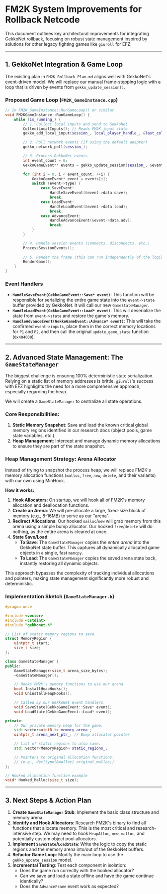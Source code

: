 # FM2K System Improvements for Rollback Netcode

This document outlines key architectural improvements for integrating GekkoNet rollback, focusing on robust state management inspired by solutions for other legacy fighting games like `giuroll` for EFZ.

---

## 1. GekkoNet Integration & Game Loop

The existing plan in `FM2K_Rollback_Plan.md` aligns well with GekkoNet's event-driven model. We will replace our manual frame-stepping logic with a loop that is driven by events from `gekko_update_session()`.

### Proposed Game Loop (`FM2K_GameInstance.cpp`)

```cpp
// In FM2K_GameInstance::RunGameLoop() or similar
void FM2KGameInstance::RunGameLoop() {
    while (is_running_) {
        // 1. Collect local inputs and send to GekkoNet
        CollectLocalInputs(); // Reads FM2K input state
        gekko_add_local_input(session_, local_player_handle_, &last_collected_input_);

        // 2. Poll network events (if using the default adapter)
        gekko_network_poll(session_);

        // 3. Process GekkoNet events
        int event_count = 0;
        GekkoGameEvent** events = gekko_update_session(session_, &event_count);

        for (int i = 0; i < event_count; ++i) {
            GekkoGameEvent* event = events[i];
            switch (event->type) {
                case SaveEvent:
                    HandleSaveEvent(&event->data.save);
                    break;
                case LoadEvent:
                    HandleLoadEvent(&event->data.load);
                    break;
                case AdvanceEvent:
                    HandleAdvanceEvent(&event->data.adv);
                    break;
            }
        }

        // 4. Handle session events (connects, disconnects, etc.)
        ProcessSessionEvents();
        
        // 5. Render the frame (this can run independently of the logic update)
        RenderGame();
    }
}
```

### Event Handlers

-   **`HandleSaveEvent(GekkoGameEvent::Save* event)`**: This function will be responsible for serializing the entire game state into the `event->state` buffer provided by GekkoNet. It will call our new `GameStateManager`.
-   **`HandleLoadEvent(GekkoGameEvent::Load* event)`**: This will deserialize the state from `event->state` and restore the game's memory.
-   **`HandleAdvanceEvent(GekkoGameEvent::Advance* event)`**: This will take the confirmed `event->inputs`, place them in the correct memory locations for `P1` and `P2`, and then call the original `update_game_state` function (`0x404CD0`).

---

## 2. Advanced State Management: The `GameStateManager`

The biggest challenge is ensuring 100% deterministic state serialization. Relying on a static list of memory addresses is brittle. `giuroll`'s success with EFZ highlights the need for a more comprehensive approach, especially regarding the heap.

We will create a `GameStateManager` to centralize all state operations.

### Core Responsibilities:

1.  **Static Memory Snapshot**: Save and load the known critical global memory regions identified in our research docs (object pools, game state variables, etc.).
2.  **Heap Management**: Intercept and manage dynamic memory allocations to ensure they are part of the state snapshot.

### Heap Management Strategy: Arena Allocator

Instead of trying to snapshot the process heap, we will replace FM2K's memory allocation functions (`malloc`, `free`, `new`, `delete`, and their variants) with our own using MinHook.

**How it works:**

1.  **Hook Allocators**: On startup, we will hook all of FM2K's memory allocation and deallocation functions.
2.  **Create an Arena**: We will pre-allocate a large, fixed-size block of memory (e.g., 8-16MB) to serve as our "arena".
3.  **Redirect Allocations**: Our hooked `malloc`/`new` will grab memory from this arena using a simple bump allocator. Our hooked `free`/`delete` will do nothing, as the entire arena is cleared at once.
4.  **State Save/Load**:
    *   **To Save**: The `GameStateManager` copies the *entire arena* into the GekkoNet state buffer. This captures all dynamically allocated game objects in a single, fast `memcpy`.
    *   **To Load**: The `GameStateManager` copies the saved arena state back, instantly restoring all dynamic objects.

This approach bypasses the complexity of tracking individual allocations and pointers, making state management significantly more robust and deterministic.

### Implementation Sketch (`GameStateManager.h`)

```cpp
#pragma once

#include <vector>
#include <cstdint>
#include "gekkonet.h"

// List of static memory regions to save.
struct MemoryRegion {
    uintptr_t start;
    size_t size;
};

class GameStateManager {
public:
    GameStateManager(size_t arena_size_bytes);
    ~GameStateManager();

    // Hooks FM2K's memory functions to use our arena.
    bool InstallHeapHooks();
    void UninstallHeapHooks();

    // Called by our GekkoNet event handlers.
    void SaveState(GekkoGameEvent::Save* event);
    void LoadState(GekkoGameEvent::Load* event);

private:
    // Our private memory heap for the game.
    std::vector<uint8_t> memory_arena_;
    uintptr_t arena_next_ptr_; // Bump allocator pointer

    // List of static regions to also save.
    std::vector<MemoryRegion> static_regions_;

    // Pointers to original allocation functions.
    // (e.g., decltype(&malloc) original_malloc;)
};

// Hooked allocation function example
void* Hooked_Malloc(size_t size);
```

---

## 3. Next Steps & Action Plan

1.  **Create `GameStateManager` Stub**: Implement the basic class structure and memory arena.
2.  **Identify and Hook Allocators**: Research FM2K's binary to find all functions that allocate memory. This is the most critical and research-intensive step. We may need to hook `HeapAlloc`, `new`, `malloc`, and potentially custom object pool allocators.
3.  **Implement `SaveState`/`LoadState`**: Write the logic to copy the static regions and the memory arena into/out of the GekkoNet buffers.
4.  **Refactor Game Loop**: Modify the main loop to use the `gekko_update_session` model.
5.  **Incremental Testing**: Test each component in isolation:
    *   Does the game run correctly with the hooked allocator?
    *   Can we save and load a state offline and have the game continue identically?
    *   Does the `AdvanceFrame` event work as expected? 